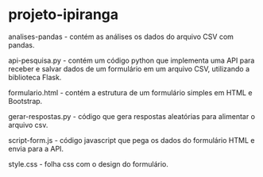 # projeto-ipiranga

analises-pandas - contém as análises os dados do arquivo CSV com pandas.

api-pesquisa.py - contém um código python que implementa uma API para receber e salvar dados de um formulário em um arquivo CSV, utilizando a biblioteca Flask.

formulario.html - contém a estrutura de um formulário simples em HTML e Bootstrap.

gerar-respostas.py - código que gera respostas aleatórias para alimentar o arquivo csv.

script-form.js - código javascript que pega os dados do formulário HTML e envia para a API.

style.css - folha css com o design do formulário.

